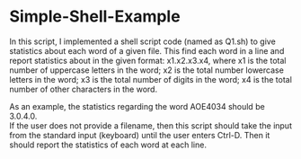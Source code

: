 # Simple-Shell-Example

In this script, I implemented a shell script code (named as Q1.sh) to give statistics 
about each word of a given file. This find each word in a line and report  statistics 
about in the given format: x1.x2.x3.x4, where x1 is the total number of uppercase letters 
in the word; x2 is the total number lowercase letters in the word; x3 is the total number 
of digits in the word; x4 is the total number of other characters in the word.  
 
As an example, the statistics regarding the word AOE4034 should be 3.0.4.0.  
If  the  user  does  not  provide  a  filename, then  this script  should  take  the  input  from 
the  standard  input  (keyboard)  until  the  user  enters  Ctrl-D.    Then  it  should  report  the 
statistics  of  each  word  at  each  line. 
